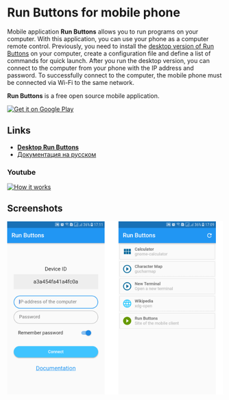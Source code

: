 # Run Buttons for mobile phone

Mobile application **Run Buttons** allows you to run programs on your computer. With this application, you can use your phone as a computer remote control. Previously, you need to install the [desktop version of Run Buttons](https://github.com/gentee/run-buttons) on your computer, create a configuration file and define a list of commands for quick launch. After you run the desktop version, you can connect to the computer from your phone with the IP address and password. To successfully connect to the computer, the mobile phone must be connected via Wi-Fi to the same network.

**Run Buttons** is a free open source mobile application. 

[<img alt='Get it on Google Play' src='https://play.google.com/intl/en_us/badges/static/images/badges/en_badge_web_generic.png' width="250"/>](https://play.google.com/store/apps/details?id=net.gentee.run_buttons_phone&pcampaignid=pcampaignidMKT-Other-global-all-co-prtnr-py-PartBadge-Mar2515-1)

## Links

* **[Desktop Run Buttons](https://github.com/gentee/run-buttons)**
* [Документация на русском](README-ru.md)

### Youtube
[![How it works](https://img.youtube.com/vi/ipd8pMGdaSs/0.jpg)](https://www.youtube.com/watch?v=ipd8pMGdaSs)

## Screenshots

![Run buttons mobile client](screenshots.png)


